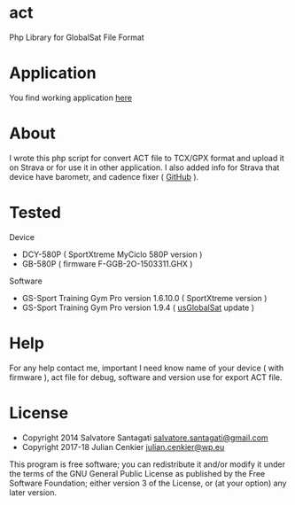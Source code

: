 act
===
  Php Library for GlobalSat File Format

Application
===
  You find working application [here](http://cenkier.h2g.pl/apk/act/)

About
===
  I wrote this php script for convert ACT file to TCX/GPX format and upload it on Strava or for use it in other application.
  I also added info for Strava that device have barometr, and cadence fixer ( [GitHub](https://github.com/exa18/cadence-anomaly) ).

Tested
===

  Device 
  
  - DCY-580P ( SportXtreme MyCiclo 580P version )
  - GB-580P ( firmware F-GGB-2O-1503311.GHX )
  
  Software

  - GS-Sport Training Gym Pro version 1.6.10.0 ( SportXtreme version )
  - GS-Sport Training Gym Pro version 1.9.4 ( [usGlobalSat](http://usglobalsat.com/forum/index.php) update )


Help
===

For any help contact me, important I need know name of your device ( with firmware ), act file for debug, software and version use for export ACT file.


License
===

* Copyright 2014 Salvatore Santagati <salvatore.santagati@gmail.com>
* Copyright 2017-18 Julian Cenkier <julian.cenkier@wp.eu>

This program is free software; you can redistribute it and/or modify
it under the terms of the GNU General Public License as published by
the Free Software Foundation; either version 3 of the License, or
(at your option) any later version.
  

